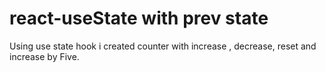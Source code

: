 # react-useState with prev state

Using use state hook i created counter with increase , decrease, reset and increase by Five.

